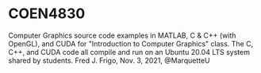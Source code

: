 # COEN4830
Computer Graphics source code examples in MATLAB, C & C++ (with OpenGL), and CUDA for "Introduction to Computer Graphics" class.
The C, C++, and CUDA code all compile and run on an Ubuntu 20.04 LTS system shared by students.
Fred J. Frigo, Nov. 3, 2021, @MarquetteU
